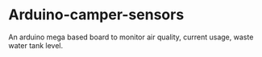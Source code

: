 # Arduino-camper-sensors
An arduino mega based board to monitor air quality, current usage, waste water tank level.
